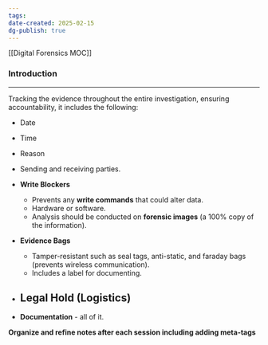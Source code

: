 ```yaml
---
tags: 
date-created: 2025-02-15
dg-publish: true
---
```

[[Digital Forensics MOC]]
### Introduction
---
Tracking the evidence throughout the entire investigation, ensuring accountability, it includes the following:

- Date
- Time
- Reason
- Sending and receiving parties.

- **Write Blockers**
	- Prevents any **write commands** that could alter data.
	- Hardware or software.
	- Analysis should be conducted on **forensic images** (a 100% copy of the information).
- **Evidence Bags**
	- Tamper-resistant such as seal tags, anti-static, and faraday bags (prevents wireless communication).
	- Includes a label for documenting.
- **Legal Hold** (Logistics)
	- 
- **Documentation** - all of it.


**Organize and refine notes after each session including adding meta-tags**

